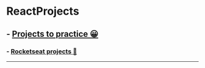 <h1>ReactProjects</h1>
<h2>- <a href="https://github.com/carlos09v/ReactProjects/tree/main/devs">Projects to practice 😀</a></h2>
<h3>- <a href="https://github.com/carlos09v/ReactProjects/tree/main/rocketseat">Rocketseat projects 🚀</a></h3>
<hr>
<!-- <div align='center'>
    <h2>Projects Examples:</h2>
    <img width='350' height='250' src="https://github.com/carlos09v/ReactProjects/blob/main/devs/matheusbattisti/app_quiz-react/src/img/CategorysPreview.jpg?raw=true" alt="Quiz">
    <img width='250' height='250' src="https://github.com/carlos09v/ReactProjects/blob/main/devs/matheusbattisti/app_quiz-react/src/img/QuestionsPreview.jpg?raw=true" alt="Quiz">
    <img width='600' src="https://github.com/carlos09v/ReactProjects/blob/main/devs/matheusbattisti/app_react-sass/src/preview.jpg?raw=true" alt="Portfolio">
    <img width='300' height='200' src="https://github.com/carlos09v/ReactProjects/blob/main/devs/matheusbattisti/toDoList_react/toDo/src/assets/preview.jpg?raw=true" alt="ToDoList">
    <img width='300' height='200' src="https://github.com/carlos09v/ReactProjects/blob/main/devs/felipemota/toDoList_react/src/assets/preview.jpg?raw=true" alt="ToDoList">
    <img width='500' src="https://github.com/carlos09v/ReactProjects/blob/main/devs/matheusbattisti/app_react-axios/src/assets/preview.jpg?raw=true" alt="Preview Home">
</div> -->
